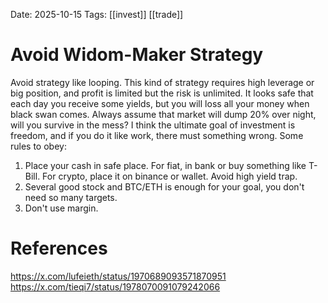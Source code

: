 Date: 2025-10-15
Tags: [[invest]] [[trade]]

# Avoid Widom-Maker Strategy

Avoid strategy like looping. This kind of strategy requires high leverage or big position, and profit is limited but the risk is unlimited. It looks safe that each day you receive some yields, but you will loss all your money when black swan comes.
Always assume that market will dump 20% over night, will you survive in the mess?
I think the ultimate goal of investment is freedom, and if you do it like work, there must something wrong.
Some rules to obey:
1. Place your cash in safe place. For fiat, in bank or buy something like T-Bill. For crypto, place it on binance or wallet. Avoid high yield trap.
2. Several good stock and BTC/ETH is enough for your goal, you don't need so many targets.
3. Don't use margin.


# References
https://x.com/lufeieth/status/1970689093571870951
https://x.com/tieqi7/status/1978070091079242066